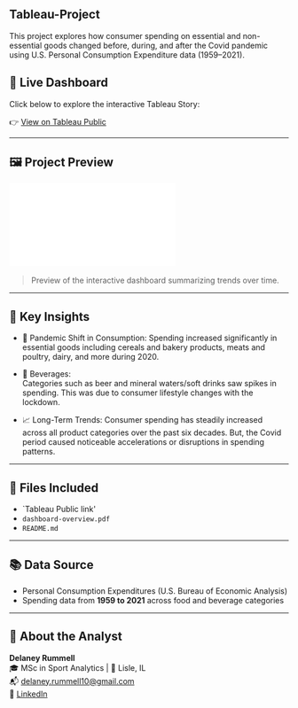## Tableau-Project
This project explores how consumer spending on essential and non-essential goods changed before, during, and after the Covid pandemic using U.S. Personal Consumption Expenditure data (1959–2021).
## 🔗 Live Dashboard

Click below to explore the interactive Tableau Story:

👉 [View on Tableau Public](https://public.tableau.com/app/profile/delaney.rummell/viz/TableauFinalProject_17509755075080/TableauStory-FinalProject?publish=yes)

---

## 🖼️ Project Preview

![Dashboard Overview](dashboard-overview.pdf)

> Preview of the interactive dashboard summarizing trends over time.

---

## 📌 Key Insights

- 🦠 Pandemic Shift in Consumption:
  Spending increased significantly in essential goods including cereals and bakery products, meats and poultry, dairy, and more during 2020. 

- 🍺 Beverages:  
  Categories such as beer and mineral waters/soft drinks saw spikes in spending. This was due to consumer lifestyle changes with the lockdown.

- 📈 Long-Term Trends: 
  Consumer spending has steadily increased across all product categories over the past six decades. But, the Covid period caused noticeable accelerations or disruptions in spending patterns.

---

## 📁 Files Included

- `Tableau Public link'
- `dashboard-overview.pdf`
- `README.md`

---

## 📚 Data Source

- Personal Consumption Expenditures (U.S. Bureau of Economic Analysis)
- Spending data from **1959 to 2021** across food and beverage categories

---

## 🧠 About the Analyst

**Delaney Rummell**  
🎓 MSc in Sport Analytics | 📍 Lisle, IL  
📬 delaney.rummell10@gmail.com  
🔗 [LinkedIn](www.linkedin.com/in/delaney-rummell-12b12922a)
